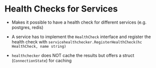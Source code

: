 # Health Checks for Services 
* Makes it possible to have a health check for different services (e.g. postgres, redis)

* A service has to implement the `HealthCheck` interface and register the health check with `servicehealthchecker.RegisterHealthCheck(hc HealthCheck, name string)`

* `healthchecker` does NOT cache the results but offers a struct (`ConnectionState`) for caching 

